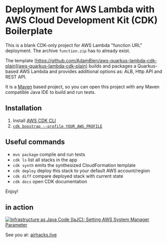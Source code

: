 # Deployment for AWS Lambda with AWS Cloud Development Kit (CDK) Boilerplate

This is a blank CDK-only project for AWS Lambda "function URL" deployment.
The archive `function.zip` has to already exist. 

The template [https://github.com/AdamBien/aws-quarkus-lambda-cdk-plain](aws-quarkus-lambda-cdk-plain) 
builds and packages a Quarkus-based AWS Lambda and provides additional options as: ALB, Http API and REST API. 

It is a [Maven](https://maven.apache.org/) based project, so you can open this project with any Maven compatible Java IDE to build and run tests.

## Installation

1. Install [AWS CDK CLI](https://docs.aws.amazon.com/cdk/latest/guide/getting_started.html)
2. [`cdk boostrap --profile YOUR_AWS_PROFILE`](https://docs.aws.amazon.com/cdk/latest/guide/bootstrapping.html)

## Useful commands

 * `mvn package`     compile and run tests
 * `cdk ls`          list all stacks in the app
 * `cdk synth`       emits the synthesized CloudFormation template
 * `cdk deploy`      deploy this stack to your default AWS account/region
 * `cdk diff`        compare deployed stack with current state
 * `cdk docs`        open CDK documentation

Enjoy!

## in action

[![Infrastructure as Java Code (IaJC): Setting AWS System Manager Parameter](https://i.ytimg.com/vi/eTG7EV1ThqQ/mqdefault.jpg)](https://www.youtube.com/embed/eTG7EV1ThqQ?rel=0)



See you at: [airhacks.live](https://airhacks.live)